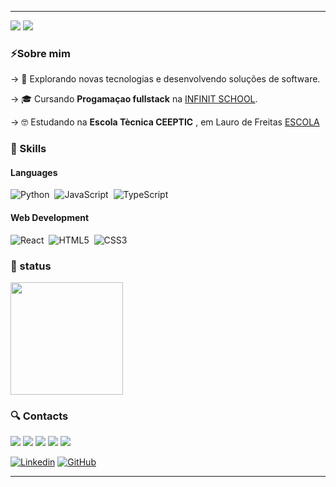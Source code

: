 <hr>
<img href="https://git.io/typing-svg"><img src="https://readme-typing-svg.herokuapp.com?font=Fira+Code&pause=200&color=993399&vCenter=true&width=435&lines=Hi!;+welcome!!;Studing+for+become+a+Full+Stack+Developer..."/>


<img src="https://img.shields.io/static/v1?label=Overview&message=PEDRO FELIPE&color=f8efd4&style=for-the-badge&logo=GitHub">

 <h3>⚡Sobre mim </h3>
 
-> 🤔 Explorando novas tecnologias e desenvolvendo soluções de software.


-> 🎓 Cursando **Progamaçao fullstack** na <a href="https://infinityschool.com.br/">INFINIT SCHOOL</a>.

-> 🤓 Estudando na **Escola Tècnica CEEPTIC** , em Lauro de Freitas <a href="https://www.instagram.com/ceepticlaurodefreitas/">ESCOLA</a>

<h3>🚀 Skills</h3>

#### Languages

![Python](https://img.shields.io/badge/Python-14354C?style=for-the-badge&logo=python&logoColor=white)&nbsp;
![JavaScript](https://img.shields.io/badge/javascript-%23323330.svg?style=for-the-badge&logo=javascript&logoColor=%23F7DF1E)&nbsp;
![TypeScript](https://img.shields.io/badge/typescript-%23007ACC.svg?style=for-the-badge&logo=typescript&logoColor=white)&nbsp;

#### Web Development
![React](https://img.shields.io/badge/react-%2320232a.svg?style=for-the-badge&logo=react&logoColor=%2361DAFB)&nbsp;
![HTML5](https://img.shields.io/badge/HTML5-E34F26?style=for-the-badge&logo=html5&logoColor=white)&nbsp;
![CSS3](https://img.shields.io/badge/CSS3-1572B6?style=for-the-badge&logo=css3&logoColor=white)&nbsp;


<h3>🎯 status </h3>
<img height="180em" src="https://github-readme-stats.vercel.app/api?username=pedroFelipe11&theme=dracula&show_icons=true" />

<h3>🔍 Contacts </h3>

<p align="left">
  <a href="#" alt="Gmail">
  <img src="https://img.shields.io/badge/-Gmail-FF0000?style=flat-square&labelColor=FF0000&logo=gmail&logoColor=white&link=ppedrofelipe08@gmail.com" /></a>

  <a href="#" alt="LinkedIn">
  <img src="https://img.shields.io/badge/-Linkedin-0e76a8?style=flat-square&logo=Linkedin&logoColor=white&link=LINK-DO-SEU-LINKEDIN" /></a>

  <a href="#" alt="WhatsApp">
  <img src="https://img.shields.io/badge/-WhatsApp-25d366?style=flat-square&labelColor=25d366&logo=whatsapp&logoColor=white&link=https://wa.me/+55719970076"/></a>

  <a href="#" alt="Discord">
  <img src="https://img.shields.io/badge/-Discord-3b5998?style=flat-square&labelColor=3b5998&logo=Discord&logoColor=white&link=ppeuzin"/></a>

  <a href="#" alt="Instagram">
  <img src="https://img.shields.io/badge/-Instagram-DF0174?style=flat-square&labelColor=DF0174&logo=instagram&logoColor=white&link=https://instagram.com/pedrof.exe?igshid=MzRlODBiNWFlZA=="/></a>
</p>


[![Linkedin](https://img.shields.io/badge/-username-blue?style=flat-square&logo=Linkedin&logoColor=white&link=LINK-DO-SEU-LINKEDIN)](LINK-DO-SEU-LINKEDIN)
[![GitHub](https://img.shields.io/github/followers/iuricode?label=follow&style=social)](LINK-DO-SEU-GITHUB)
<hr>
